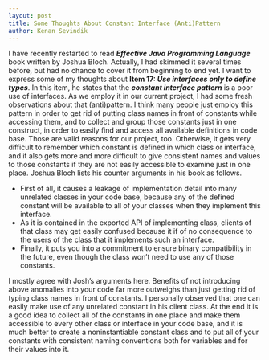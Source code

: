 ```yaml
---
layout: post
title: Some Thoughts About Constant Interface (Anti)Pattern
author: Kenan Sevindik
---
```

I have recently restarted to read ***Effective Java Programming Language*** book written by Joshua Bloch. Actually, I had 
skimmed it several times before, but had no chance to cover it from beginning to end yet. I want to express some of my 
thoughts about **Item 17: *Use interfaces only to define types***. In this item, he states that the ***constant interface pattern*** 
is a poor use of interfaces. As we employ it in our current project, I had some fresh observations about that (anti)pattern. 
I think many people just employ this pattern in order to get rid of putting class names in front of constants while 
accessing them, and to collect and group those constants just in one construct, in order to easily find and access all 
available definitions in code base. Those are valid reasons for our project, too. Otherwise, it gets very difficult to 
remember which constant is defined in which class or interface, and it also gets more and more difficult to give consistent 
names and values to those constants if they are not easily accessible to examine just in one place. Joshua Bloch lists his 
counter arguments in his book as follows.

* First of all, it causes a leakage of implementation detail into many unrelated classes in your code base, because any of 
the defined constant will be available to all of your classes when they implement this interface. 
* As it is contained in the exported API of implementing class, clients of that class may get easily confused because it if 
of no consequence to the users of the class that it implements such an interface. 
* Finally, it puts you into a commitment to ensure binary compatibility in the future, even though the class won’t need to 
use any of those constants.

I mostly agree with Josh’s arguments here. Benefits of not introducing above anomalies into your code far more outweighs 
than just getting rid of typing class names in front of constants. I personally observed that one can easily make use of 
any unrelated constant in his client class. At the end it is a good idea to collect all of the constants in one place 
and make them accessible to every other class or interface in your code base, and it is much better to create a 
noninstantiable constant class and to put all of your constants with consistent naming conventions both for variables 
and for their values into it.

